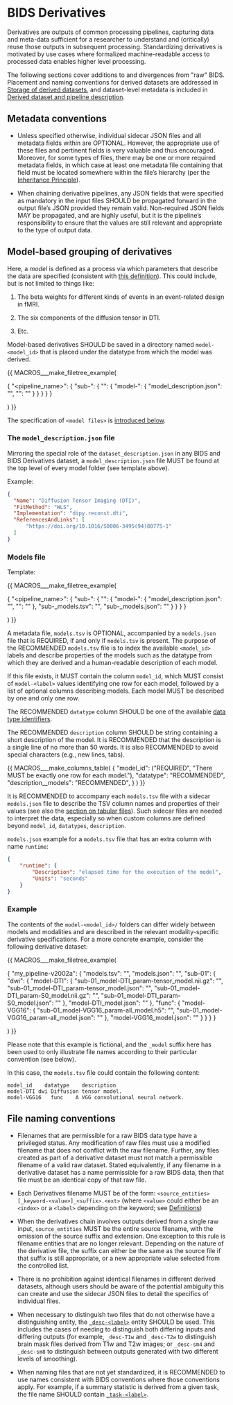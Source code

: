 # BIDS Derivatives

Derivatives are outputs of common processing pipelines, capturing data and
meta-data sufficient for a researcher to understand and (critically) reuse those
outputs in subsequent processing.
Standardizing derivatives is motivated by use cases where formalized
machine-readable access to processed data enables higher level processing.

The following sections cover additions to and divergences from "raw" BIDS.
Placement and naming conventions for derived datasets are addressed in
[Storage of derived datasets][storage], and dataset-level metadata is included
in [Derived dataset and pipeline description][derived-dataset-description].

## Metadata conventions

-   Unless specified otherwise, individual sidecar JSON files and all metadata
    fields within are OPTIONAL. However, the appropriate use of these files and
    pertinent fields is very valuable and thus encouraged. Moreover, for some
    types of files, there may be one or more required metadata fields, in which
    case at least one metadata file containing that field must be located
    somewhere within the file’s hierarchy (per the
    [Inheritance Principle](../common-principles.md#the-inheritance-principle)).

-   When chaining derivative pipelines, any JSON fields that were specified as
    mandatory in the input files SHOULD be propagated forward in the output
    file’s JSON provided they remain valid. Non-required JSON fields MAY be
    propagated, and are highly useful, but it is the pipeline’s responsibility
    to ensure that the values are still relevant and appropriate to the type of
    output data.

## Model-based grouping of derivatives

Here, a *model* is defined as a process via which parameters that describe
the data are specified (consistent with
[this definition](https://plato.stanford.edu/entries/models-science/#DescEqua)).
This could include, but is not limited to things like:

1.  The beta weights for different kinds of events in an event-related design
    in fMRI.

2.  The six components of the diffusion tensor in DTI.

3.  Etc.

Model-based derivatives SHOULD be saved in a directory named `model-<model_id>`
that is placed under the datatype from which the model was derived.

{{ MACROS___make_filetree_example(

   {
   "<pipeline_name>": {
      "sub-<label>": {
         "<datatype>": {
            "model-<label>": {
                "model_description.json": "",
                "<model files>": ""
            }
         }
      }
   }
   }

) }}

The specification of `<model files>` is [introduced below](#file-naming-conventions).

### The `model_description.json` file

Mirroring the special role of the `dataset_description.json` in any BIDS and BIDS Derivatives
dataset, a `model_description.json` file MUST be found at the top level of every model folder
(see template above).

Example:

```JSON
{
  "Name": "Diffusion Tensor Imaging (DTI)",
  "FitMethod": "WLS",
  "Implementation": "dipy.reconst.dti",
  "ReferencesAndLinks": [
      "https://doi.org/10.1016/S0006-3495(94)80775-1"
  ]
}
```

### Models file

Template:

{{ MACROS___make_filetree_example(

   {
   "<pipeline_name>": {
      "sub-<label>": {
         "<datatype>": {
            "model-<label>": {
                "model_description.json": "",
                "<model files>": ""
            },
            "sub-<label>_models.tsv": "",
            "sub-<label>_models.json": ""
         }
      }
   }
   }

) }}

A metadata file, `models.tsv` is OPTIONAL, accompanied by
a `models.json` file that is REQUIRED, if and only if `models.tsv` is present.
The purpose of the RECOMMENDED `models.tsv` file is to index the available
`<model_id>` labels and describe properties of the models such as the datatype
from which they are derived and a human-readable description of each model.

If this file exists, it MUST contain the column `model_id`,
which MUST consist of `model-<label>` values identifying one row for each model,
followed by a list of optional columns describing models.
Each model MUST be described by one and only one row.

The RECOMMENDED `datatype` column SHOULD be one of the available
[data type identifiers](../02-common-principles.md#definitions).

The RECOMMENDED `description` column SHOULD be string containing a short description
of the model. It is RECOMMENDED that the description is a single line of no more than
50 words. It is also RECOMMENDED to avoid special characters (e.g., new lines, tabs).

<!-- This block generates a columns table.
The definitions of these fields can be found in
  src/schema/objects/columns.yaml
and a guide for using macros can be found at
 https://github.com/bids-standard/bids-specification/blob/master/macros_doc.md
-->
{{ MACROS___make_columns_table(
   {
      "model_id": ("REQUIRED", "There MUST be exactly one row for each model."),
      "datatype": "RECOMMENDED",
      "description__models": "RECOMMENDED",
   }
) }}

It is RECOMMENDED to accompany each `models.tsv` file with a sidecar
`models.json` file to describe the TSV column names and properties of their values (see also
the [section on tabular files](../02-common-principles.md#tabular-files)).
Such sidecar files are needed to interpret the data, especially so when
custom columns are defined beyond `model_id`, `datatypes`, `description`.

`models.json` example for a `models.tsv` file that has an extra column with name `runtime`:

```JSON
{
    "runtime": {
        "Description": "elapsed time for the execution of the model",
        "Units": "seconds"
    }
}
```

### Example

The contents of the `model-<model_id>/` folders can differ widely between models
and modalities and are described in the relevant modality-specific derivative
specifications. For a more concrete example, consider the following
derivative dataset:

{{ MACROS___make_filetree_example(

   {
   "my_pipeline-v2002a": {
      "models.tsv": "",
      "models.json": "",
      "sub-01": {
         "dwi": {
            "model-DTI": {
                "sub-01_model-DTI_param-tensor_model.nii.gz": "",
                "sub-01_model-DTI_param-tensor_model.json": "",
                "sub-01_model-DTI_param-S0_model.nii.gz": "",
                "sub-01_model-DTI_param-S0_model.json": ""
            },
            "model-DTI_model.json": ""
         },
         "func": {
            "model-VGG16": {
                "sub-01_model-VGG16_param-all_model.h5": "",
                "sub-01_model-VGG16_param-all_model.json": ""
            },
            "model-VGG16_model.json": ""
         }
      }
   }
   }

) }}

Please note that this example is fictional, and the `_model` suffix here has been
used to only illustrate file names according to their particular convention (see below).

In this case, the `models.tsv` file could contain the following content:

```Text
model_id    datatype    description
model-DTI dwi Diffusion tensor model.
model-VGG16   func    A VGG convolutional neural network.
```

## File naming conventions

-   Filenames that are permissible for a raw BIDS data type have a privileged
    status. Any modification of raw files must use a modified filename that does
    not conflict with the raw filename. Further, any files created as part of a
    derivative dataset must not match a permissible filename of a valid raw
    dataset. Stated equivalently, if any filename in a derivative dataset has a
    name permissible for a raw BIDS data, then that file must be an identical
    copy of that raw file.

-   Each Derivatives filename MUST be of the form:
    `<source_entities>[_keyword-<value>]_<suffix>.<ext>`
    (where `<value>` could either be an `<index>` or a `<label>` depending on
    the keyword; see [Definitions][definitions])

-   When the derivatives chain involves outputs derived from a single raw input,
    `source_entities` MUST be the entire source filename, with the omission of
    the source suffix and extension. One exception to this rule is filename
    entities that are no longer relevant. Depending on the nature of the
    derivative file, the suffix can either be the same as the source file if
    that suffix is still appropriate, or a new appropriate value selected from
    the controlled list.

-   There is no prohibition against identical filenames in different derived
    datasets, although users should be aware of the potential ambiguity this can
    create and use the sidecar JSON files to detail the specifics of individual
    files.

-   When necessary to distinguish two files that do not otherwise have a
    distinguishing entity, the [`_desc-<label>`](../appendices/entities.md#desc)
    entity SHOULD be used.
    This includes the cases of needing to distinguish both differing inputs and
    differing outputs (for example, `_desc-T1w` and `_desc-T2w` to distinguish
    brain mask files derived from T1w and T2w images;
    or `_desc-sm4` and `_desc-sm8` to distinguish between outputs generated with
    two different levels of smoothing).

-   When naming files that are not yet standardized, it is RECOMMENDED to use
    names consistent with BIDS conventions where those conventions apply.
    For example, if a summary statistic is derived from a given task, the file
    name SHOULD contain [`_task-<label>`](../appendices/entities.md#task).

<!-- Link Definitions -->

[definitions]: ../common-principles.md#definitions

[storage]: ../common-principles.md#storage-of-derived-datasets

[derived-dataset-description]: ../modality-agnostic-files.md#derived-dataset-and-pipeline-description
